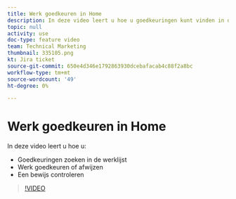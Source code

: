 ```yaml
---
title: Werk goedkeuren in Home
description: In deze video leert u hoe u goedkeuringen kunt vinden in de lijst met werkzaamheden, uw werk kunt goedkeuren of afwijzen en een proefdruk kunt bekijken.
topic: null
activity: use
doc-type: feature video
team: Technical Marketing
thumbnail: 335105.png
kt: Jira ticket
source-git-commit: 650e4d346e1792863930dcebafacab4c88f2a8bc
workflow-type: tm+mt
source-wordcount: '49'
ht-degree: 0%

---
```


# Werk goedkeuren in Home

In deze video leert u hoe u:

* Goedkeuringen zoeken in de werklijst
* Werk goedkeuren of afwijzen
* Een bewijs controleren

>[!VIDEO](https://video.tv.adobe.com/v/335105/?quality=12&learn=on)
